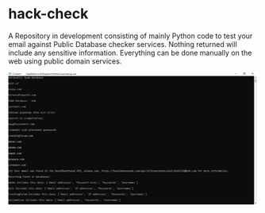 # hack-check
A Repository in development consisting of mainly Python code to test your email against Public Database checker services. Nothing returned will include any sensitive information. Everything can be done manually on the web using public domain services. 

![Example:](/image.png "Output")
